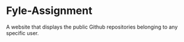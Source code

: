 # Fyle-Assignment
A website that displays the public Github repositories belonging to any specific user.
